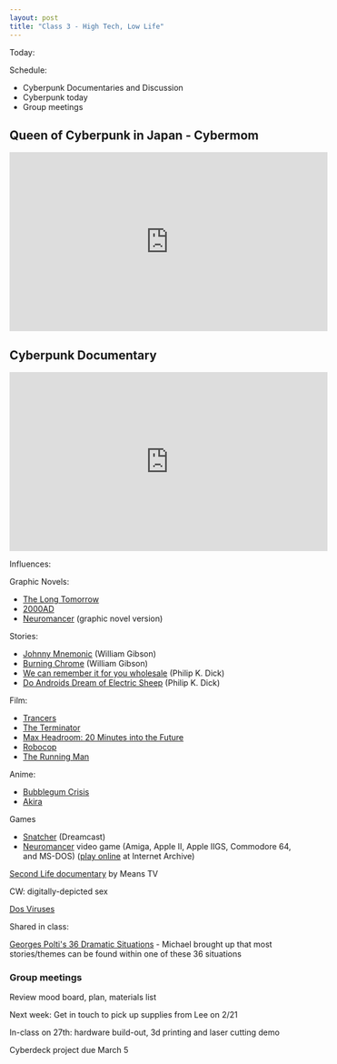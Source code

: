 ```yaml
---
layout: post
title: "Class 3 - High Tech, Low Life"
---
```


Today: 

Schedule:

* Cyberpunk Documentaries and Discussion
* Cyberpunk today
* Group meetings

## Queen of Cyberpunk in Japan - Cybermom

<iframe width="560" height="315" src="https://www.youtube.com/embed/Z_CJ1ejEXUc?si=_WCOx4CKmPRSr8Ic" title="YouTube video player" frameborder="0" allow="accelerometer; autoplay; clipboard-write; encrypted-media; gyroscope; picture-in-picture; web-share" allowfullscreen></iframe>

## Cyberpunk Documentary

<iframe width="560" height="315" src="https://www.youtube.com/embed/sttm8Q9rOdQ?si=RkU2kN7okImO8a6B" title="YouTube video player" frameborder="0" allow="accelerometer; autoplay; clipboard-write; encrypted-media; gyroscope; picture-in-picture; web-share" allowfullscreen></iframe>

Influences:

Graphic Novels:

* [The Long Tomorrow](https://en.wikipedia.org/wiki/The_Long_Tomorrow_(comics))
* [2000AD](https://en.wikipedia.org/wiki/2000_AD_(comics))
* [Neuromancer](https://en.wikipedia.org/wiki/Neuromancer) (graphic novel version)

Stories:

* [Johnny Mnemonic](https://en.wikipedia.org/wiki/Johnny_Mnemonic) (William Gibson)
* [Burning Chrome](https://en.wikipedia.org/wiki/Burning_Chrome) (William Gibson)
* [We can remember it for you wholesale](https://en.wikipedia.org/wiki/We_Can_Remember_It_for_You_Wholesale) (Philip K. Dick)
* [Do Androids Dream of Electric Sheep](https://en.wikipedia.org/wiki/Do_Androids_Dream_of_Electric_Sheep%3F) (Philip K. Dick)

Film:

* [Trancers](https://www.youtube.com/watch?v=P84mvtrZemc)
* [The Terminator](https://www.youtube.com/watch?v=k64P4l2Wmeg)
* [Max Headroom: 20 Minutes into the Future](https://www.youtube.com/watch?v=aZY-yQYVf38)
* [Robocop](https://www.youtube.com/watch?v=IqvRDhW-XVA)
* [The Running Man](https://www.youtube.com/watch?v=pkAN5rGGP1M)

Anime:

* [Bubblegum Crisis](https://www.youtube.com/watch?v=LGDREScJ5Wg)
* [Akira](https://www.youtube.com/watch?v=nA8KmHC2Z-g)

Games

* [Snatcher](https://en.wikipedia.org/wiki/Snatcher_(video_game)) (Dreamcast)
* [Neuromancer](https://en.wikipedia.org/wiki/Neuromancer_(video_game)) video game (Amiga, Apple II, Apple IIGS, Commodore 64, and MS-DOS)  ([play online](https://archive.org/details/msdos_Neuromancer_1988) at Internet Archive)


[Second Life documentary](https://means.tv/programs/preservingworlds)
by Means TV

CW: digitally-depicted sex


[Dos Viruses](https://www.youtube.com/watch?v=hsAvLUBDMQY)

Shared in class:

[Georges Polti's 36 Dramatic Situations](https://changingminds.org/disciplines/storytelling/plots/polti_situations/polti_situations.htm) - Michael brought up that most stories/themes can be found within one of these 36 situations


### Group meetings

Review mood board, plan, materials list

Next week: Get in touch to pick up supplies from Lee on 2/21

In-class on 27th: hardware build-out, 3d printing and laser cutting demo

Cyberdeck project due March 5
